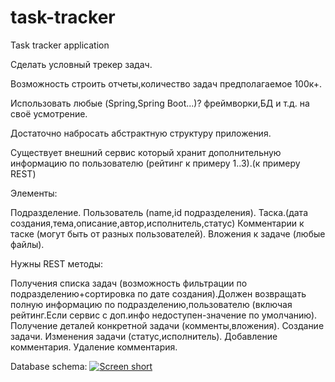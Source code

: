# task-tracker
Task tracker application

Сделать условный трекер задач.

Возможность строить отчеты,количество задач предполагаемое 100к+.

Использовать любые (Spring,Spring Boot...)? фреймворки,БД и т.д. на своё усмотрение.

Достаточно набросать абстрактную структуру приложения.

Существует внешний сервис который хранит дополнительную информацию по пользователю (рейтинг к примеру 1..3).(к примеру REST)

Элементы:
	
 Подразделение.
	 Пользователь (name,id подразделения).
	 Таска.(дата создания,тема,описание,автор,исполнитель,статус)
	 Комментарии к таске (могут быть от разных пользователей).
	 Вложения к задаче (любые файлы).

Нужны REST методы:
	
 Получения списка задач (возможность фильтрации по подразделению+сортировка по дате создания).Должен возвращать полную информацию по подразделению,пользователю (включая рейтинг.Если сервис с доп.инфо недоступен-значение по умолчанию).
	 Получение деталей конкретной задачи (комменты,вложения).
	 Создание задачи.
	 Изменения задачи (статус,исполнитель).
	 Добавление комментария.
	 Удаление комментария.

Database schema:
[![Screen short](https://raw.github.com/javadev/task-tracker/main/task_tracker.png)](https://github.com/javadev/task-tracker/)
